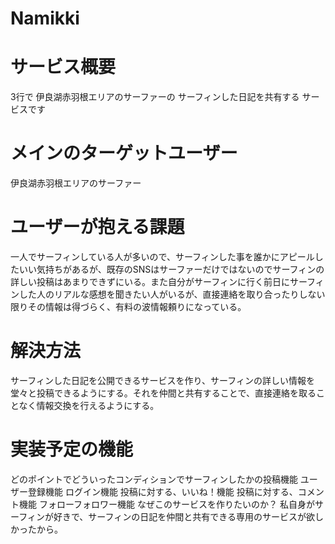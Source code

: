 # Namikki

# サービス概要
3行で
伊良湖赤羽根エリアのサーファーの
サーフィンした日記を共有する
サービスです

# メインのターゲットユーザー
伊良湖赤羽根エリアのサーファー
# ユーザーが抱える課題
一人でサーフィンしている人が多いので、サーフィンした事を誰かにアピールしたいい気持ちがあるが、既存のSNSはサーファーだけではないのでサーフィンの詳しい投稿はあまりできずにいる。また自分がサーフィンに行く前日にサーフィンした人のリアルな感想を聞きたい人がいるが、直接連絡を取り合ったりしない限りその情報は得づらく、有料の波情報頼りになっている。
# 解決方法
サーフィンした日記を公開できるサービスを作り、サーフィンの詳しい情報を堂々と投稿できるようにする。それを仲間と共有することで、直接連絡を取ることなく情報交換を行えるようにする。
# 実装予定の機能
どのポイントでどういったコンディションでサーフィンしたかの投稿機能
ユーザー登録機能
ログイン機能
投稿に対する、いいね！機能
投稿に対する、コメント機能
フォローフォロワー機能
なぜこのサービスを作りたいのか？
私自身がサーフィンが好きで、サーフィンの日記を仲間と共有できる専用のサービスが欲しかったから。
